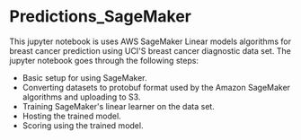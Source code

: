 # Predictions_SageMaker

This jupyter notebook is uses AWS SageMaker Linear models algorithms for breast cancer prediction using UCI'S breast cancer diagnostic data set. The jupyter notebook goes through the following steps:

- Basic setup for using SageMaker.
- Converting datasets to protobuf format used by the Amazon SageMaker algorithms and uploading to S3.
- Training SageMaker's linear learner on the data set.
- Hosting the trained model.
- Scoring using the trained model.
